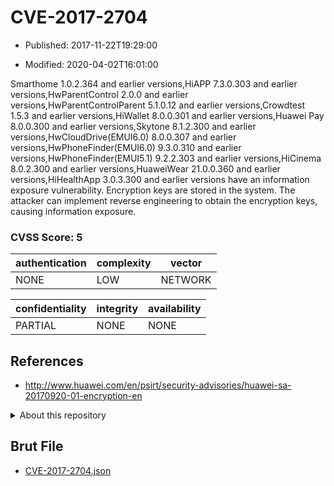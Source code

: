# CVE-2017-2704

- Published: 2017-11-22T19:29:00

- Modified: 2020-04-02T16:01:00

Smarthome 1.0.2.364 and earlier versions,HiAPP 7.3.0.303 and earlier versions,HwParentControl 2.0.0 and earlier versions,HwParentControlParent 5.1.0.12 and earlier versions,Crowdtest 1.5.3 and earlier versions,HiWallet 8.0.0.301 and earlier versions,Huawei Pay 8.0.0.300 and earlier versions,Skytone 8.1.2.300 and earlier versions,HwCloudDrive(EMUI6.0) 8.0.0.307 and earlier versions,HwPhoneFinder(EMUI6.0) 9.3.0.310 and earlier versions,HwPhoneFinder(EMUI5.1) 9.2.2.303 and earlier versions,HiCinema 8.0.2.300 and earlier versions,HuaweiWear 21.0.0.360 and earlier versions,HiHealthApp 3.0.3.300 and earlier versions have an information exposure vulnerability. Encryption keys are stored in the system. The attacker can implement reverse engineering to obtain the encryption keys, causing information exposure.

### CVSS Score: **5**

| authentication | complexity | vector |
| --- | --- | --- |
| NONE | LOW | NETWORK |

| confidentiality | integrity | availability |
| --- | --- | --- |
| PARTIAL | NONE | NONE |

## References

* http://www.huawei.com/en/psirt/security-advisories/huawei-sa-20170920-01-encryption-en

<details>
<summary>About this repository</summary> 

  This repository is part of the project [Live Hack CVE](https://github.com/Live-Hack-CVE). Main website can be found [www.live-hack.org](https://www.live-hack.org) 
  
  Made by [Sn0wAlice](https://github.com/Sn0wAlice) for the people that care about security and need to have a feed of the latest CVEs. Hope you enjoy it, don't forget to star the repo and follow me on [Twitter](https://twitter.com/Sn0wAlice) and [Github](https://github.com/Sn0wAlice). And that is my [personnal website](https://www.alice-snow.me/)

  - [Home Page](https://github.com/Live-Hack-CVE)
  - [Framework](https://github.com/Live-Hack-CVE/cve-framework)
  - [CVE database](https://github.com/Live-Hack-CVE/full_database)
  - [Changelog](https://github.com/Live-Hack-CVE/Changelog)
</details>

## Brut File

* [CVE-2017-2704.json](https://raw.githubusercontent.com/Live-Hack-CVE/full_database/main/cves/2017/CVE-2017-2704.json)


